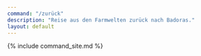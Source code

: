 ```yaml
---
command: "/zurück"
description: "Reise aus den Farmwelten zurück nach Badoras."
layout: default
---
```

{% include command_site.md %}
